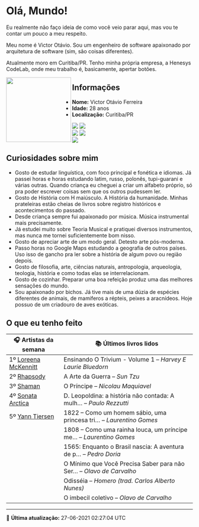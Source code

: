 # Olá, Mundo!

Eu realmente não faço ideia de como você veio parar aqui, mas vou te contar um pouco a meu respeito.

Meu nome é Victor Otávio. Sou um engenheiro de software apaixonado por arquitetura de software (sim, são coisas diferentes).

Atualmente moro em Curitiba/PR. Tenho minha própria empresa, a Henesys CodeLab, onde meu trabalho é, basicamente, apertar botões.

<img align="left" src="https://github.com/vctrtvfrrr/vctrtvfrrr/raw/master/octocat.png" alt="" width="175" />

## Informações

- **Nome:** Victor Otávio Ferreira
- **Idade:** 28 anos
- **Localização:** Curitiba/PR

[![](https://img.shields.io/badge/LinkedIn-victorotavio-blue)](https://www.linkedin.com/in/victorotavio/) [![](https://img.shields.io/badge/Twitter-@vctrtvfrrr-blue)](https://twitter.com/vctrtvfrrr)  
[![](https://img.shields.io/badge/GitHub-vctrtvfrrr-24292e)](https://github.com/vctrtvfrrr) [![](https://img.shields.io/badge/GitLab-vctrtvfrrr-ec5d16)](https://gitlab.com/vctrtvfrrr)  
[![](https://img.shields.io/badge/Email-victor@otavioferreira.com.br-red)](mailto:victor@otavioferreira.com.br)  

## Curiosidades sobre mim

-   Gosto de estudar linguística, com foco principal e fonética e idiomas. Já passei horas e horas estudando latim, russo, polonês, tupi-guarani e várias outras. Quando criança eu cheguei a criar um alfabeto próprio, só pra poder escrever coisas sem que os outros pudessem ler.
-   Gosto de História com H maiúsculo. A História da humanidade. Minhas prateleiras estão cheias de livros sobre registro históricos e acontecimentos do passado.
-   Desde criança sempre fui apaixonado por música. Música instrumental mais precisamente.
-   Já estudei muito sobre Teoria Musical e pratiquei diversos instrumentos, mas nunca me tornei suficientemente bom nisso.
-   Gosto de apreciar arte de um modo geral. Detesto arte pós-moderna.
-   Passo horas no Google Maps estudando a geografia de outros países. Uso isso de gancho pra ler sobre a história de algum povo ou região depois.
-   Gosto de filosofia, arte, ciências naturais, antropologia, arqueologia, teologia, história e como todas elas se interrelacionam.
-   Gosto de cozinhar. Preparar uma boa refeição produz uma das melhores sensações do mundo.
-   Sou apaixonado por bichos. Já tive mais de uma dúzia de espécies diferentes de animais, de mamiferos a répteis, peixes a aracnídeos. Hoje possuo de um criadouro de aves exóticas.


## O que eu tenho feito

|                        🎧 Artistas da semana                        |                      📚 Últimos livros lidos                      |
|---------------------------------------------------------------------|-------------------------------------------------------------------|
| 1º [Loreena McKennitt](https://www.last.fm/music/Loreena+McKennitt) | Ensinando O Trivium - Volume 1	–	_Harvey E Laurie Bluedorn_         |
| 2º [Rhapsody](https://www.last.fm/music/Rhapsody)                   | A Arte da Guerra	–	_Sun Tzu_                                        |
| 3º [Shaman](https://www.last.fm/music/Shaman)                       | O Príncipe	–	_Nicolau Maquiavel_                                    |
| 4º [Sonata Arctica](https://www.last.fm/music/Sonata+Arctica)       | D. Leopoldina: a história não contada: A mulh…	–	_Paulo Rezzutti_   |
| 5º [Yann Tiersen](https://www.last.fm/music/Yann+Tiersen)           | 1822 – Como um homem sábio, uma princesa tri…	–	_Laurentino Gomes_  |
|                                                                     | 1808 – Como uma rainha louca, um príncipe me…	–	_Laurentino Gomes_  |
|                                                                     | 1565: Enquanto o Brasil nascia: A aventura de p…	–	_Pedro Doria_    |
|                                                                     | O Mínimo que Você Precisa Saber para não Ser…	–	_Olavo de Carvalho_ |
|                                                                     | Odisséia	–	_Homero (trad. Carlos Alberto Nunes)_                    |
|                                                                     | O imbecil coletivo	–	_Olavo de Carvalho_                            |


---

🚀 **Última atualização:** 27-06-2021 02:27:04 UTC